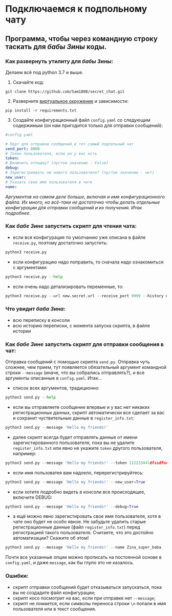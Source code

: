 # Подключаемся к подпольному чату

## Программа, чтобы через командную строку таскать для *бабы Зины* коды.

### Как развернуть утилиту для *бабы Зины*:

Делаем всё под python 3.7 и выше.

1. Скачайте код:
```shell
git clone https://github.com/Sam1808/secret_chat.git
```
2. Разверните [виртуальное окружение](https://devman.org/encyclopedia/pip/pip_virtualenv/) и зависимости:  
```shell
pip install -r requirements.txt
```
3. Создайте конфигурационный файл `config.yaml` со следующим содержимым (он нам пригодится только для отправки сообщений):

```yaml
#config.yaml

# Порт для отправки сообщений в тот самый подпольный чат
send_port: 0000
# Токен пользователя, если он у вас есть
token:
# Включить отладку? (пустое значение - False)
debug:
# Зарегистриовать ли нового пользователя? (пустое значение - нет)
new_user:
# Указать свое имя пользователя в чате
name:
```

*Аргументов на самом деле больше, включая и имя конфигурационного файла. Их много, но всё-таки не достаточно
чтобы делать отдельные конфигурации для отправки сообщений и их получения. Итак подробнее.*

### Как *бабе Зине* запустить скрипт для чтения чата:

- если вся конфигурация по умолчанию уже описана в файле `receive.py`, поэтому достаточно запустить:  
```python
python3 receive.py
```
- если конфигурацию надо поправить, то сначала надо ознакомиться с аргументами:  
```python
python3 receive.py --help
```
- если очень надо детализировать переменные, то:   
```python
python3 receive.py --url new.secret.url --receive_port 9999 --history new_file.txt
```

### Что увидит *баба Зина*:

- всю переписку в консоли
- всю историю переписки, с момента запуска скрипта, в файле истории

### Как *бабе Зине* запустить скрипт для отправки сообщения в чат:

Отправка сообщений с помощью скрипта `send.py`. Отправка чуть сложнее, чем прием, тут появляется
обязательный аргумент командной строки `--message` (иначе, что вы собрались отправлять?), и 
все аргументы описанные в `config.yaml`. Итак...  
- список всех аргументов, традиционно:
```python
python3 send.py --help
```
- если вы отправляете сообщение впервые и у вас нет никаких регистрационных данных, скрипт
автоматически все сделает за вас и сохранит чуствительные данные в `register_info.txt`:
```python
python3 send.py --message 'Hello my friends!'
```
- далее скрипт всегда будет отправлять данные от имени зарегистированного пользователя, пока вы 
не удалите `register_info.txt` или явно не укажите `token` другого пользователя, например:  
```python
python3 send.py --message 'Hello my friends!' --token 11223344ldfssdfsdfsd
```
- если имя пользоватея вам надоело, перерегистрируйтесь:  
```python
python3 send.py --message 'Hello my friends!' --new_user=True
```
- если хотите подробно видеть в консоли все происходящее, включите DEBUG:  
```python
python3 send.py --message 'Hello my friends!' --debug=True
```
- а ещё можно явно зарегистировать свое имя пользователя, хотя в чате оно будет не особо явное. 
Не забудьте удалить старые регистрационные данные (файл `register_info.txt`) перед регистрацией такого пользователя. 
Считаете, что это достойно автоматизации? Скажите об этом!
```python
python3 send.py --message 'Hello my friends!' --name Zina_super_baba
```

Почти все указанные опции можно прописать на постоянной основе в `config.yaml`, 
и даже `message`, как бы глупо это не казалось.
### Ошибки:

- скрипт отправки сообщений будет отказываться запускаться, пока вы не создадите файл конфигурации;
- скрипт косо посмотрит на вас, если при отправке нет `--message`;
- скрипт не ломается, если символы переноса строки `\n` попали в имя пользователя или в текст сообщения.
